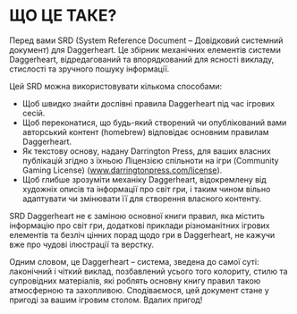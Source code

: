 # ЩО ЦЕ ТАКЕ?

Перед вами SRD (System Reference Document – Довідковий системний документ) для Daggerheart. Це збірник механічних елементів системи Daggerheart, відредагований та впорядкований для ясності викладу, стислості та зручного пошуку інформації.

Цей SRD можна використовувати кількома способами:

- Щоб швидко знайти дослівні правила Daggerheart під час ігрових сесій.
- Щоб переконатися, що будь-який створений чи опублікований вами авторський контент (homebrew) відповідає основним правилам Daggerheart.
- Як текстову основу, надану Darrington Press, для ваших власних публікацій згідно з їхньою Ліцензією спільноти на ігри (Community Gaming License) (www.darringtonpress.com/license).
- Щоб глибше зрозуміти механіку Daggerheart, відокремлену від художніх описів та інформації про світ гри, і таким чином вільно адаптувати чи змінювати її для створення власного контенту.

SRD Daggerheart не є заміною основної книги правил, яка містить інформацію про світ гри, додаткові приклади різноманітних ігрових елементів та безліч цінних порад щодо гри в Daggerheart, не кажучи вже про чудові ілюстрації та верстку.

Одним словом, це Daggerheart – система, зведена до самої суті: лаконічний і чіткий виклад, позбавлений усього того колориту, стилю та супровідних матеріалів, які роблять основну книгу правил такою атмосферною та захопливою. Сподіваємося, цей документ стане у пригоді за вашим ігровим столом. Вдалих пригод!